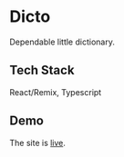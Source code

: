 # Dicto

Dependable little dictionary.

## Tech Stack

React/Remix, Typescript

## Demo

The site is [live](https://dicto.pages.dev/).
